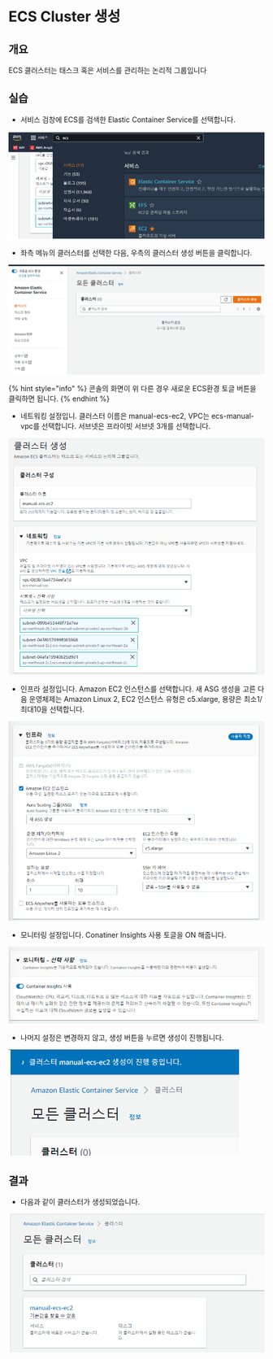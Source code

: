 # ECS Cluster 생성

## 개요

ECS 클러스터는 태스크 혹은 서비스를 관리하는 논리적 그룹입니다

## 실습

* 서비스 검창에 ECS를 검색한  Elastic Container Service를 선택합니다.

![](<../.gitbook/assets/image (28).png>)

* 좌측 메뉴의 클러스터를 선택한 다음, 우측의 클러스터 생성 버튼을 클릭합니다.&#x20;

![](<../.gitbook/assets/image (8).png>)

{% hint style="info" %}
콘솔의 화면이 위 다른 경우 새로운 ECS환경 토글 버튼을 클릭하면 됩니다.
{% endhint %}

* 네트워킹 설정입니. 클러스터 이름은 manual-ecs-ec2, VPC는 ecs-manual-vpc를 선택합니다. 서브넷은 프라이빗 서브넷 3개를 선택합니다.

![](<../.gitbook/assets/image (13).png>)

* 인프라 설정입니다. Amazon EC2 인스턴스를 선택합니다. 새 ASG 생성을 고른 다음 운영체제는 Amazon Linux 2, EC2 인스턴스 유형은 c5.xlarge, 용량은 최소1/최대10을 선택합니다.

![](<../.gitbook/assets/image (22).png>)

* 모니터링 설정입니다. Conatiner Insights 사용 토글을 ON 해줍니다.

![](<../.gitbook/assets/image (29).png>)

* 나머지 설정은 변경하지 않고, 생성 버튼을 누르면 생성이 진행됩니다.

![](<../.gitbook/assets/image (2).png>)

## 결과

* 다음과 같이 클러스터가 생성되었습니다.

![](<../.gitbook/assets/image (18).png>)
